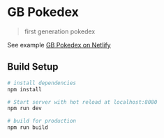 # GB Pokedex

> first generation pokedex

See example [GB Pokedex on Netlify](https://gb-pokedex.netlify.com)

## Build Setup

```bash
# install dependencies
npm install

# Start server with hot reload at localhost:8080
npm run dev

# build for production
npm run build
```
